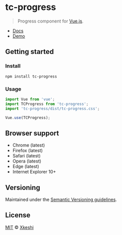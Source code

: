 # tc-progress

> Progress component for [Vue.js](https://vuejs.org/).

- [Docs](docs/index.md)
- [Demo](https://xkeshi.github.io/eks/#/components/progress)

## Getting started

### Install

```shell
npm install tc-progress
```

### Usage

```js
import Vue from 'vue';
import TCProgress from 'tc-progress';
import 'tc-progress/dist/tc-progress.css';

Vue.use(TCProgress);
```

## Browser support

- Chrome (latest)
- Firefox (latest)
- Safari (latest)
- Opera (latest)
- Edge (latest)
- Internet Explorer 10+

## Versioning

Maintained under the [Semantic Versioning guidelines](http://semver.org).

## License

[MIT](http://opensource.org/licenses/MIT) © [Xkeshi](http://xkeshi.com)

